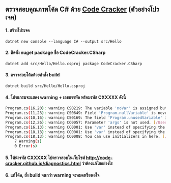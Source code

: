 ## ตรวจสอบคุณภาพโค้ด C# ด้วย [Code Cracker](https://github.com/code-cracker/code-cracker) (ตัวอย่างโปรเจค) ###

#### 1. สร้างโปรเจค

```
dotnet new console --language C# --output src/Hello
```

#### 2. ติดตั้ง nuget package ชื่อ CodeCracker.CSharp

```
dotnet add src/Hello/Hello.csproj package CodeCracker.CSharp
```

#### 3. ตรวจสอบโค้ดด้วยคำสั่ง build

```
dotnet build src/Hello/Hello.csproj
```

#### 4. โปรแกรมจะแสดง warning + เลขบรรทัด พร้อมรหัส CXXXXX ดังนี้

```bash
Program.cs(16,20): warning CS0219: The variable 'noVar' is assigned but its value is never used [/Users/wk/Source/DotNetCracker/src/Hello/Hello.csproj]
Program.cs(11,23): warning CS0649: Field 'Program.nullVariable' is never assigned to, and will always have its default value null [/Users/wk/Source/DotNetCracker/src/Hello/Hello.csproj]
Program.cs(10,16): warning CS0169: The field 'Program.unusedVariable' is never used [/Users/wk/Source/DotNetCracker/src/Hello/Hello.csproj]
Program.cs(12,26): warning CC0057: Parameter 'args' is not used. [/Users/wk/Source/DotNetCracker/src/Hello/Hello.csproj]
Program.cs(16,13): warning CC0001: Use 'var' instead of specifying the type name. [/Users/wk/Source/DotNetCracker/src/Hello/Hello.csproj]
Program.cs(18,13): warning CC0001: Use 'var' instead of specifying the type name. [/Users/wk/Source/DotNetCracker/src/Hello/Hello.csproj]
Program.cs(18,13): warning CC0008: You can use initializers in here. [/Users/wk/Source/DotNetCracker/src/Hello/Hello.csproj]
    7 Warning(s)
    0 Error(s)
``` 

#### 5. ให้นำรหัส CXXXXX ไปตรวจสอบในเว็บไซต์ http://code-cracker.github.io/diagnostics.html ว่าต้องแก้ไขอย่างไร

#### 6. แก้โค้ด, สั่ง build จนกว่า warning จะหมดหรือพอใจ